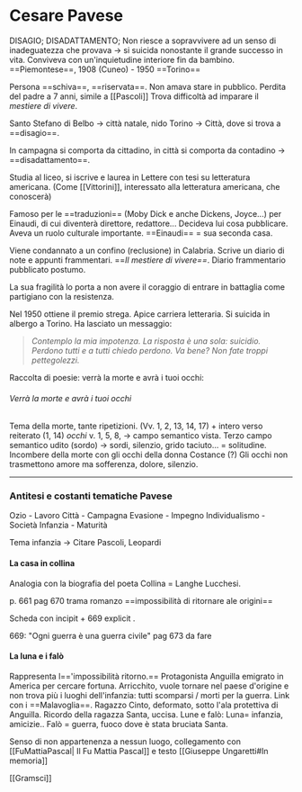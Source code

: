 # Cesare Pavese
DISAGIO; DISADATTAMENTO; 
Non riesce a sopravvivere ad un senso di inadeguatezza che provava -> si suicida nonostante il grande successo in vita. Conviveva con un'inquietudine interiore fin da bambino. 
==Piemontese==, 1908 (Cuneo) - 1950 ==Torino==

Persona ==schiva==, ==riservata==. Non amava stare in pubblico. Perdita del padre a 7 anni, simile a [[Pascoli]] 
Trova difficoltà ad imparare il *mestiere di vivere*.

Santo Stefano di Belbo -> città natale, nido
Torino -> Città, dove si trova a ==disagio==. 

In campagna si comporta da cittadino, in città si comporta da contadino -> ==disadattamento==. 

Studia al liceo, si iscrive e laurea in Lettere con tesi su letteratura americana. (Come [[Vittorini]], interessato alla letteratura americana, che conoscerà)

Famoso per le ==traduzioni== (Moby Dick e anche Dickens, Joyce...) per Einaudi, di cui diventerà direttore, redattore... Decideva lui cosa pubblicare. Aveva un ruolo culturale importante. 
==Einaudi== = sua seconda casa. 

Viene condannato a un confino (reclusione) in Calabria. Scrive un diario di note e appunti frammentari. ==*Il mestiere di vivere==*. Diario frammentario pubblicato postumo. 

La sua fragilità lo porta a non avere il coraggio di entrare in battaglia come partigiano con la resistenza. 

Nel 1950 ottiene il premio strega. Apice carriera letteraria. Si suicida in albergo a Torino. Ha lasciato un messaggio: 

> *Contemplo la mia impotenza. La risposta è una sola: suicidio. Perdono tutti e a tutti chiedo perdono. Va bene? Non fate troppi pettegolezzi.*

Raccolta di poesie: verrà la morte e avrà i tuoi occhi: 
###### Verrà la morte e avrà i tuoi occhi 
Tema della morte, tante ripetizioni. (Vv. 1, 2, 13, 14, 17) + intero verso reiterato (1, 14)
*occhi* v. 1, 5, 8, -> campo semantico vista. 
Terzo campo semantico udito (sordo) -> sordi, silenzio, grido taciuto... = solitudine. 
Incombere della morte con gli occhi della donna Costance (?)
Gli occhi non trasmettono amore ma sofferenza, dolore, silenzio. 

---
### Antitesi e costanti tematiche Pavese
Ozio - Lavoro 
Città - Campagna 
Evasione - Impegno 
Individualismo - Società 
Infanzia - Maturità 

Tema infanzia -> Citare Pascoli, Leopardi 


#### La casa in collina 
Analogia con la biografia del poeta 
Collina = Langhe Lucchesi. 

p. 661
pag 670 trama romanzo 
==impossibilità di ritornare  ale origini==

Scheda con incipit + 669 explicit . 

669: "Ogni guerra è una guerra civile" 
pag 673 da fare 

#### La luna e i falò 
Rappresenta l=='impossibilità ritorno.== Protagonista Anguilla emigrato in America per cercare fortuna. Arricchito, vuole tornare nel paese d'origine e non trova più i luoghi dell'infanzia: tutti scomparsi / morti per la guerra. Link con i ==Malavoglia==. 
Ragazzo Cinto, deformato, sotto l'ala protettiva di Anguilla. Ricordo della ragazza Santa, uccisa. Lune e falò: Luna= infanzia, amicizie.. Falò = guerra, fuoco dove è stata bruciata Santa. 

Senso di non appartenenza a nessun luogo, collegamento con [[FuMattiaPascal| Il Fu Mattia Pascal]] e testo [[Giuseppe Ungaretti#In memoria]]

[[Gramsci]]
